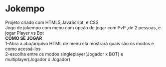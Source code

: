 # Jokempo
Projeto criado com HTML5,JavaScript, e CSS<br>
Jogo de jokempo com menu com opção de jogar com PvP ,de 2 pessoas, e jogar Player vs Bot
<br>
<b>COMO SE JOGAR</b>
<br> 
1-Abra a aba/arquivo HTML de menu  ela mostrará quais são os modos e como acessá-los<br>
2-escolha entre os modos singleplayer(Jogador x BOT) e multiplayer(Jogador x Jogador)
